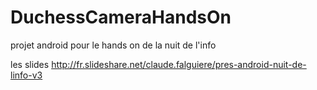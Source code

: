 DuchessCameraHandsOn
====================

projet android pour le hands on de la nuit de l'info

les slides
http://fr.slideshare.net/claude.falguiere/pres-android-nuit-de-linfo-v3
